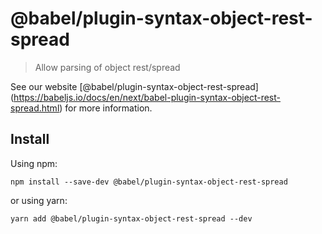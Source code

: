 <span class="citation" data-cites="babel/plugin-syntax-object-rest-spread">@babel/plugin-syntax-object-rest-spread</span>
=========================================================================================================================

> Allow parsing of object rest/spread

See our website <span class="citation" data-cites="babel/plugin-syntax-object-rest-spread">\[@babel/plugin-syntax-object-rest-spread\]</span>(https://babeljs.io/docs/en/next/babel-plugin-syntax-object-rest-spread.html) for more information.

Install
-------

Using npm:

    npm install --save-dev @babel/plugin-syntax-object-rest-spread

or using yarn:

    yarn add @babel/plugin-syntax-object-rest-spread --dev
